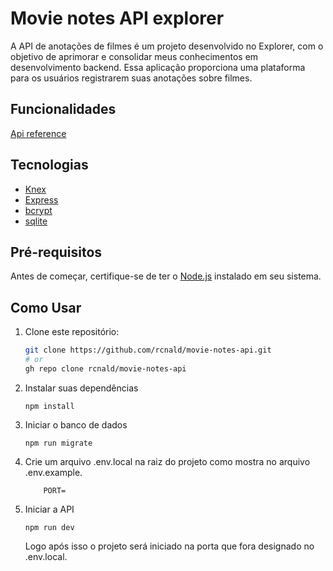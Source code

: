 # Movie notes API explorer

A API de anotações de filmes é um projeto desenvolvido no Explorer, com o objetivo de aprimorar e consolidar meus conhecimentos em desenvolvimento backend. Essa aplicação proporciona uma plataforma para os usuários registrarem suas anotações sobre filmes.

## Funcionalidades

[Api reference](./API_RERFENCE.md)

## Tecnologias

- [Knex](https://knexjs.org)
- [Express](https://expressjs.com)
- [bcrypt](https://www.npmjs.com/package/bcrypt)
- [sqlite](https://www.sqlite.org/index.html)

## Pré-requisitos

Antes de começar, certifique-se de ter o [Node.js](https://nodejs.org/) instalado em seu sistema.

## Como Usar

1. Clone este repositório:
   ```bash
   git clone https://github.com/rcnald/movie-notes-api.git
   # or
   gh repo clone rcnald/movie-notes-api
   ```
2. Instalar suas dependências
   
    ```
    npm install
    ```
3. Iniciar o banco de dados
    ```
    npm run migrate
    ```
4. Crie um arquivo .env.local na raiz do projeto como mostra no arquivo .env.example.
    ```
		PORT=
    ```
5. Iniciar a API
    ```
    npm run dev
    ```
    Logo após isso o projeto será iniciado na porta que fora designado no .env.local.